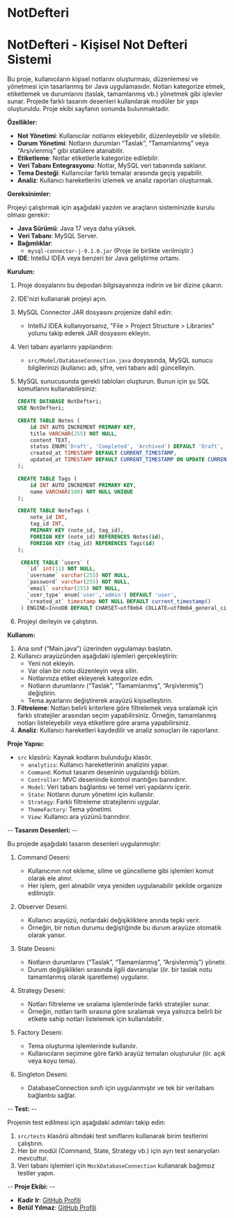 # NotDefteri
# NotDefteri - Kişisel Not Defteri Sistemi

Bu proje, kullanıcıların kişisel notlarını oluşturması, düzenlemesi ve yönetmesi için tasarlanmış bir Java uygulamasıdır. Notları kategorize etmek, etiketlemek ve durumlarını (taslak, tamamlanmış vb.) yönetmek gibi işlevler sunar. Projede farklı tasarım desenleri kullanılarak modüler bir yapı oluşturuldu. Proje ekibi sayfanın sonunda bulunmaktadır.

 **Özellikler:**

- **Not Yönetimi**: Kullanıcılar notlarını ekleyebilir, düzenleyebilir ve silebilir.
- **Durum Yönetimi**: Notların durumları “Taslak”, “Tamamlanmış” veya “Arşivlenmiş” gibi statülere atanabilir.
- **Etiketleme**: Notlar etiketlerle kategorize edilebilir.
- **Veri Tabanı Entegrasyonu**: Notlar, MySQL veri tabanında saklanır.
- **Tema Desteği**: Kullanıcılar farklı temalar arasında geçiş yapabilir.
- **Analiz**: Kullanıcı hareketlerini izlemek ve analiz raporları oluşturmak.

 **Gereksinimler:**

Projeyi çalıştırmak için aşağıdaki yazılım ve araçların sisteminizde kurulu olması gerekir:

- **Java Sürümü**: Java 17 veya daha yüksek.
- **Veri Tabanı**: MySQL Server.
- **Bağımlıklar**:
  - `mysql-connector-j-9.1.0.jar` (Proje ile birlikte verilmiştir.)
- **IDE**: IntelliJ IDEA veya benzeri bir Java geliştirme ortamı.

 **Kurulum:**

1. Proje dosyalarını bu depodan bilgisayarınıza indirin ve bir dizine çıkarın.

2. IDE'nizi kullanarak projeyi açın.

3. MySQL Connector JAR dosyasını projenize dahil edin:

   - IntelliJ IDEA kullanıyorsanız, "File > Project Structure > Libraries" yolunu takip ederek JAR dosyasını ekleyin.

4. Veri tabanı ayarlarını yapılandırın:

   - `src/Model/DatabaseConnection.java` dosyasında, MySQL sunucu bilgilerinizi (kullanıcı adı, şifre, veri tabanı adı) güncelleyin.

5. MySQL sunucusunda gerekli tabloları oluşturun. Bunun için şu SQL komutlarını kullanabilirsiniz:

   ```sql
   CREATE DATABASE NotDefteri;
   USE NotDefteri;

   CREATE TABLE Notes (
       id INT AUTO_INCREMENT PRIMARY KEY,
       title VARCHAR(255) NOT NULL,
       content TEXT,
       status ENUM('Draft', 'Completed', 'Archived') DEFAULT 'Draft',
       created_at TIMESTAMP DEFAULT CURRENT_TIMESTAMP,
       updated_at TIMESTAMP DEFAULT CURRENT_TIMESTAMP ON UPDATE CURRENT_TIMESTAMP
   );

   CREATE TABLE Tags (
       id INT AUTO_INCREMENT PRIMARY KEY,
       name VARCHAR(100) NOT NULL UNIQUE
   );

   CREATE TABLE NoteTags (
       note_id INT,
       tag_id INT,
       PRIMARY KEY (note_id, tag_id),
       FOREIGN KEY (note_id) REFERENCES Notes(id),
       FOREIGN KEY (tag_id) REFERENCES Tags(id)
   );

    CREATE TABLE `users` (
      `id` int(11) NOT NULL,
      `username` varchar(255) NOT NULL,
      `password` varchar(255) NOT NULL,
      `email` varchar(255) NOT NULL,
      `user_type` enum('user','admin') DEFAULT 'user',
      `created_at` timestamp NOT NULL DEFAULT current_timestamp()
    ) ENGINE=InnoDB DEFAULT CHARSET=utf8mb4 COLLATE=utf8mb4_general_ci;

   ```

6. Projeyi derleyin ve çalıştırın.

 **Kullanım:**

1. Ana sınıf (“Main.java”) üzerinden uygulamayı başlatın.
2. Kullanıcı arayüzünden aşağıdaki işlemleri gerçekleştirin:
   - Yeni not ekleyin.
   - Var olan bir notu düzenleyin veya silin.
   - Notlarınıza etiket ekleyerek kategorize edin.
   - Notların durumlarını (“Taslak”, “Tamamlanmış”, “Arşivlenmiş”) değiştirin.
   - Tema ayarlarını değiştirerek arayüzü kişiselleştirin.
3. **Filtreleme**: Notları belirli kriterlere göre filtrelemek veya sıralamak için farklı stratejiler arasından seçim yapabilirsiniz. Örneğin, tamamlanmış notları listeleyebilir veya etiketlere göre arama yapabilirsiniz.
4. **Analiz**: Kullanıcı hareketleri kaydedilir ve analiz sonuçları ile raporlanır.

**Proje Yapısı:**

- `src` klasörü: Kaynak kodların bulunduğu klasör.
  - `analytics`: Kullanıcı hareketlerinin analizini yapar.
  - `Command`: Komut tasarım deseninin uygulandığı bölüm.
  - `Controller`: MVC deseninde kontrol mantığını barındırır.
  - `Model`: Veri tabanı bağlantısı ve temel veri yapılarını içerir.
  - `State`: Notların durum yönetimi için kullanılır.
  - `Strategy`: Farklı filtreleme stratejilerini uygular.
  - `ThemeFactory`: Tema yönetimi.
  - `View`: Kullanıcı ara yüzünü barındırır.

-- **Tasarım Desenleri:** --

Bu projede aşağıdaki tasarım desenleri uygulanmıştır:

1. Command Deseni:

   - Kullanıcının not ekleme, silme ve güncelleme gibi işlemleri komut olarak ele alınır.
   - Her işlem, geri alınabilir veya yeniden uygulanabilir şekilde organize edilmiştir.

2. Observer Deseni:

   - Kullanıcı arayüzü, notlardaki değişikliklere anında tepki verir.
   - Örneğin, bir notun durumu değiştiğinde bu durum arayüze otomatik olarak yansır.

3. State Deseni:

   - Notların durumlarını (“Taslak”, “Tamamlanmış”, “Arşivlenmiş”) yönetir.
   - Durum değişiklikleri sırasında ilgili davranışlar (ör. bir taslak notu tamamlanmış olarak işaretleme) uygulanır.

4. Strategy Deseni:

   - Notları filtreleme ve sıralama işlemlerinde farklı stratejiler sunar.
   - Örneğin, notları tarih sırasına göre sıralamak veya yalnızca belirli bir etikete sahip notları listelemek için kullanılabilir.

5. Factory Deseni:

   - Tema oluşturma işlemlerinde kullanılır.
   - Kullanıcıların seçimine göre farklı arayüz temaları oluşturulur (ör. açık veya koyu tema).

6. Singleton Deseni:
   
   - DatabaseConnection sınıfı için uygulanmıştır ve tek bir veritabanı bağlantısı sağlar.
     
-- **Test:** --

Projenin test edilmesi için aşağıdaki adımları takip edin:

1. `src/tests` klasörü altındaki test sınıflarını kullanarak birim testlerini çalıştırın.
2. Her bir modül (Command, State, Strategy vb.) için ayrı test senaryoları mevcuttur.
3. Veri tabanı işlemleri için `MockDatabaseConnection` kullanarak bağımsız testler yapın.


-- **Proje Ekibi:** --

- **Kadir Ir**: [GitHub Profili](https://github.com/KadirIR)
- **Betül Yılmaz**: [GitHub Profili](https://github.com/5220505016)

